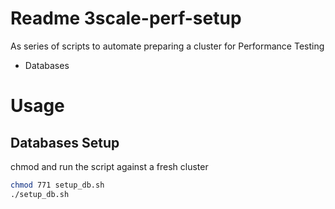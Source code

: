 # Readme 3scale-perf-setup

As series of scripts to automate preparing a cluster for Performance Testing
- Databases

# Usage
## Databases Setup
chmod and run the script against a fresh cluster
```bash
chmod 771 setup_db.sh
./setup_db.sh
```